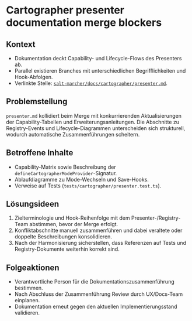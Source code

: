# Cartographer presenter documentation merge blockers

## Kontext
- Dokumentation deckt Capability- und Lifecycle-Flows des Presenters ab.
- Parallel existieren Branches mit unterschiedlichen Begrifflichkeiten und Hook-Abfolgen.
- Verlinkte Stelle: [`salt-marcher/docs/cartographer/presenter.md`](../salt-marcher/docs/cartographer/presenter.md).

## Problemstellung
`presenter.md` kollidiert beim Merge mit konkurrierenden Aktualisierungen der Capability-Tabellen und Erweiterungsanleitungen. Die Abschnitte zu Registry-Events und Lifecycle-Diagrammen unterscheiden sich strukturell, wodurch automatische Zusammenführungen scheitern.

## Betroffene Inhalte
- Capability-Matrix sowie Beschreibung der `defineCartographerModeProvider`-Signatur.
- Ablaufdiagramme zu Mode-Wechseln und Save-Hooks.
- Verweise auf Tests (`tests/cartographer/presenter.test.ts`).

## Lösungsideen
1. Zielterminologie und Hook-Reihenfolge mit dem Presenter-/Registry-Team abstimmen, bevor der Merge erfolgt.
2. Konfliktabschnitte manuell zusammenführen und dabei veraltete oder doppelte Beschreibungen konsolidieren.
3. Nach der Harmonisierung sicherstellen, dass Referenzen auf Tests und Registry-Dokumente weiterhin korrekt sind.

## Folgeaktionen
- Verantwortliche Person für die Dokumentationszusammenführung bestimmen.
- Nach Abschluss der Zusammenführung Review durch UX/Docs-Team einplanen.
- Dokumentation erneut gegen den aktuellen Implementierungsstand validieren.
